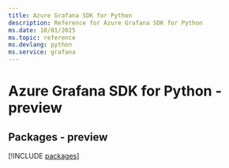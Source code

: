 ```yaml
---
title: Azure Grafana SDK for Python
description: Reference for Azure Grafana SDK for Python
ms.date: 10/01/2025
ms.topic: reference
ms.devlang: python
ms.service: grafana
---
```

# Azure Grafana SDK for Python - preview
## Packages - preview
[!INCLUDE [packages](grafana-index.md)]
